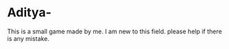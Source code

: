 # Aditya-
This is a small game made by me. I am new to this field. please help if there is any mistake.
